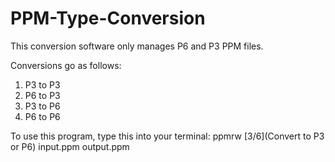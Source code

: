 # PPM-Type-Conversion
This conversion software only manages P6 and P3 PPM files.

Conversions go as follows:
1. P3 to P3
2. P6 to P3
3. P3 to P6
4. P6 to P6

To use this program, type this into your terminal:
ppmrw [3/6](Convert to P3 or P6) input.ppm output.ppm
